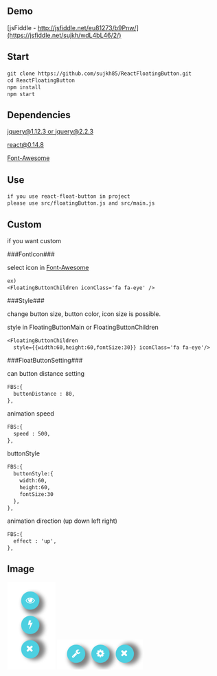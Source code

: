 Demo
--------
[jsFiddle - http://jsfiddle.net/eu81273/b9Pnw/](https://jsfiddle.net/sujkh/wdL4bL46/2/)

Start
----------
    git clone https://github.com/sujkh85/ReactFloatingButton.git
    cd ReactFloatingButton
    npm install
    npm start


Dependencies
----------
[jquery@1.12.3 or jquery@2.2.3](https://jquery.com/)

[react@0.14.8](https://facebook.github.io/react/index.html)

[Font-Awesome](https://fortawesome.github.io/Font-Awesome)

Use
-----------
    if you use react-float-button in project
    please use src/floatingButton.js and src/main.js

Custom
---------
if you want custom

###FontIcon###

select icon in [Font-Awesome](https://fortawesome.github.io/Font-Awesome/icons/)

    ex)
    <FloatingButtonChildren iconClass='fa fa-eye' />


###Style###

change button size, button color, icon size is possible.

style in FloatingButtonMain or FloatingButtonChildren

    <FloatingButtonChildren
      style={{width:60,height:60,fontSize:30}} iconClass='fa fa-eye'/>

###FloatButtonSetting###

can button distance setting

    FBS:{
      buttonDistance : 80,  
    },

animation speed

    FBS:{
      speed : 500,  
    },

buttonStyle

    FBS:{
      buttonStyle:{
        width:60,
        height:60,
        fontSize:30
      },
    },

animation direction  (up down left right)

    FBS:{
      effect : 'up',  
    },

Image
-----
![img](https://github.com/sujkh85/ReactFloatButton/blob/master/demo.png?raw=true)
![img2](https://github.com/sujkh85/ReactFloatButton/blob/master/demo2.png?raw=true)
